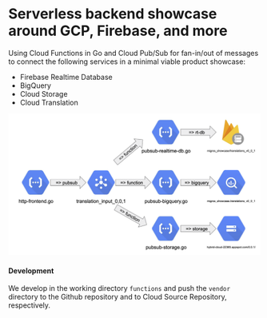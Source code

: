 # Serverless backend showcase around GCP, Firebase, and more

Using Cloud Functions in Go and Cloud Pub/Sub for fan-in/out of messages 
to connect the following services in a minimal viable product showcase:

- Firebase Realtime Database
- BigQuery
- Cloud Storage
- Cloud Translation
     
![Schema](schema.png)     


#### Development

We develop in the working directory `functions` and push the `vendor` directory to the Github repository 
and to Cloud Source Repository, respectively.


